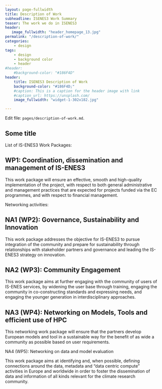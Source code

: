 ```yaml
---
layout: page-fullwidth
title: Description of Work
subheadline: ISENES3 Work Summary
teaser: The work we do in ISENES3
header:
   image_fullwidth: "header_homepage_13.jpg"
permalink: "/description-of-work/"
categories:
    - design
tags:
    - design
    - background color
    - header
#header:
    #background-color: "#186F4D"
header:
    title: ISENES3 Description of Work
    background-color: "#186F4D;"
    #caption: This is a caption for the header image with link
    #caption_url: https://unsplash.com/
    image_fullwidth: "widget-1-302x182.jpg"

---
```


Edit file: `pages/description-of-work.md`.

## Some title

List of IS-ENES3 Work Packages:
 
 

## WP1: Coordination, dissemination and management of IS-ENES3

This work package will ensure an effective, smooth and high-quality implementation of the project, with respect to both general administrative and management practices that are expected for projects funded via the EC programmes, and with respect to financial management.

 

Networking activities:

## NA1 (WP2): Governance, Sustainability and Innovation

This work package addresses the objective for IS-ENES3 to pursue integration of the community and prepare for sustainability through relationships with stakeholder partners and governance and leading the IS-ENES3 strategy on innovation.

## NA2 (WP3): Community Engagement

This work package aims at further engaging with the community of users of IS-ENES services, by widening the user base through training, engaging the community in co-constructing standards and expressing needs, and engaging the younger generation in interdisciplinary approaches.

## NA3 (WP4): Networking on Models, Tools and efficient use of HPC

This networking work package will ensure that the partners develop European models and tool in a sustainable way for the benefit of as wide a community as possible based on user requirements.

NA4 (WP5): Networking on data and model evaluation

This work package aims at identifying and, when possible, defining connections around the data, metadata and “data centric compute” activities in Europe and worldwide in order to foster the dissemination of data and information of all kinds relevant for the climate research community.
